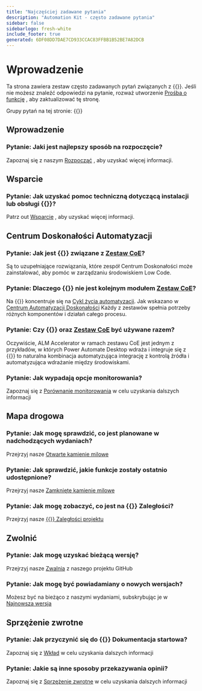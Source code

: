 ```yaml
---
title: "Najczęściej zadawane pytania"
description: "Automation Kit - często zadawane pytania"
sidebar: false
sidebarlogo: fresh-white
include_footer: true
generated: 6DF08DD7DAE7CD933CCAC83FFBB1B52BE7A82DCB
---
```


# Wprowadzenie

Ta strona zawiera zestaw często zadawanych pytań związanych z {{<product-name>}}. Jeśli nie możesz znaleźć odpowiedzi na pytanie, rozważ utworzenie [Prośba o funkcję](https://github.com/microsoft/powercat-automation-kit/issues/new/choose) , aby zaktualizować tę stronę.

Grupy pytań na tej stronie:
{{<toc>}}

## Wprowadzenie

### **Pytanie:** Jaki jest najlepszy sposób na rozpoczęcie?

Zapoznaj się z naszym [Rozpocząć](/pl/get-started) , aby uzyskać więcej informacji.

## Wsparcie

### **Pytanie:** Jak uzyskać pomoc techniczną dotyczącą instalacji lub obsługi {{<product-name>}}?

Patrz out [Wsparcie](/pl/support) , aby uzyskać więcej informacji.

## Centrum Doskonałości Automatyzacji

### **Pytanie:** Jak jest {{<product-name>}} związane z [Zestaw CoE](https://learn.microsoft.com/power-platform/guidance/coe/starter-kit)?

Są to uzupełniające rozwiązania, które zespół Centrum Doskonałości może zainstalować, aby pomóc w zarządzaniu środowiskiem Low Code.

### **Pytanie:** Dlaczego {{<product-name>}} nie jest kolejnym modułem [Zestaw CoE](https://learn.microsoft.com/power-platform/guidance/coe/starter-kit)?

Na {{<product-name>}} koncentruje się na [Cykl życia automatyzacji](https://learn.microsoft.com/power-automate/guidance/automation-kit/overview/automation-coe-strategy#automation-lifecycle). Jak wskazano w [Centrum Automatyzacji Doskonałości](https://learn.microsoft.com/power-automate/guidance/automation-kit/overview/automation-coe-strategy#automation-center-of-excellence) Każdy z zestawów spełnia potrzeby różnych komponentów i działań całego procesu.

### **Pytanie:** Czy {{<product-name>}} oraz [Zestaw CoE](https://learn.microsoft.com/power-platform/guidance/coe/starter-kit) być używane razem?

Oczywiście, ALM Accelerator w ramach zestawu CoE jest jednym z przykładów, w których Power Automate Desktop wdraża i integruje się z {{<product-name>}} to naturalna kombinacja automatyzująca integrację z kontrolą źródła i automatyzująca wdrażanie między środowiskami.

### **Pytanie:** Jak wypadają opcje monitorowania?

Zapoznaj się z [Porównanie monitorowania](/pl/monitoring-compare) w celu uzyskania dalszych informacji

## Mapa drogowa

### **Pytanie:** Jak mogę sprawdzić, co jest planowane w nadchodzących wydaniach?

Przejrzyj nasze [Otwarte kamienie milowe](https://github.com/microsoft/powercat-automation-kit/milestones?state=open)

### **Pytanie:** Jak sprawdzić, jakie funkcje zostały ostatnio udostępnione?

Przejrzyj nasze [Zamknięte kamienie milowe](https://github.com/microsoft/powercat-automation-kit/milestones?state=closed)

### **Pytanie:** Jak mogę zobaczyć, co jest na {{<product-name>}} Zaległości?

Przejrzyj nasze [{{<product-name>}} Zaległości projektu](https://aka.ms/ak4pp/backlog)

## Zwolnić

### **Pytanie:** Jak mogę uzyskać bieżącą wersję?

Przejrzyj nasze [Zwalnia](https://github.com/microsoft/powercat-automation-kit/releases) z naszego projektu GitHub

### **Pytanie:** Jak mogę być powiadamiany o nowych wersjach?

Możesz być na bieżąco z naszymi wydaniami, subskrybując je w [Najnowsza wersja](https://github.com/microsoft/powercat-automation-kit#latest-release)

## Sprzężenie zwrotne

### **Pytanie:** Jak przyczynić się do {{<product-name>}} Dokumentacja startowa?

Zapoznaj się z [Wkład](/pl/contribution) w celu uzyskania dalszych informacji

### **Pytanie:** Jakie są inne sposoby przekazywania opinii?

Zapoznaj się z [Sprzężenie zwrotne](/pl/contribution/feedback) w celu uzyskania dalszych informacji
